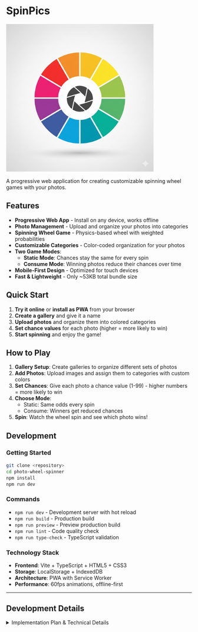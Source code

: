 # SpinPics

<img src="./spinpics-icon.png" alt="SpinPics Logo" width="400">

A progressive web application for creating customizable spinning wheel games with your photos.

## Features

- **Progressive Web App** - Install on any device, works offline
- **Photo Management** - Upload and organize your photos into categories
- **Spinning Wheel Game** - Physics-based wheel with weighted probabilities
- **Customizable Categories** - Color-coded organization for your photos
- **Two Game Modes**:
  - **Static Mode**: Chances stay the same for every spin
  - **Consume Mode**: Winning photos reduce their chances over time
- **Mobile-First Design** - Optimized for touch devices
- **Fast & Lightweight** - Only ~53KB total bundle size

## Quick Start

1. **Try it online** or **install as PWA** from your browser
2. **Create a gallery** and give it a name
3. **Upload photos** and organize them into colored categories
4. **Set chance values** for each photo (higher = more likely to win)
5. **Start spinning** and enjoy the game!

## How to Play

1. **Gallery Setup**: Create galleries to organize different sets of photos
2. **Add Photos**: Upload images and assign them to categories with custom colors
3. **Set Chances**: Give each photo a chance value (1-99) - higher numbers = more likely to win
4. **Choose Mode**: 
   - Static: Same odds every spin
   - Consume: Winners get reduced chances
5. **Spin**: Watch the wheel spin and see which photo wins!

## Development

### Getting Started
```bash
git clone <repository>
cd photo-wheel-spinner
npm install
npm run dev
```

### Commands
- `npm run dev` - Development server with hot reload
- `npm run build` - Production build
- `npm run preview` - Preview production build
- `npm run lint` - Code quality check
- `npm run type-check` - TypeScript validation

### Technology Stack
- **Frontend**: Vite + TypeScript + HTML5 + CSS3
- **Storage**: LocalStorage + IndexedDB
- **Architecture**: PWA with Service Worker
- **Performance**: 60fps animations, offline-first

---

## Development Details

<details>
<summary>Implementation Plan & Technical Details</summary>

### Phase 1: Core Infrastructure & Data Management ✅

#### 1.1 Project Setup ✅
- Vite + TypeScript PWA with modern tooling
- Complete HTML5 structure with responsive design
- PWA configuration with manifest and service worker

#### 1.2 Data Storage Layer ✅
- LocalStorage for gallery metadata
- IndexedDB for photo blob storage
- CRUD operations with error handling

#### 1.3 Core Data Models ✅
```javascript
Gallery {
  galleryId: string,
  name: string,
  spinMode: 'static' | 'consume',
  categories: Category[],
  photos: Photo[]
}

Category {
  categoryId: string,
  name: string,
  color: string (hex)
}

Photo {
  photoId: string,
  chance: number,
  categoryId: string
}
```

### Phase 2: Gallery Management System ✅
- Complete CRUD operations for galleries
- Category management with color picker
- Photo upload and organization
- Tabbed interface with responsive design

### Phase 3: Game Configuration & Core Logic ✅
- Weighted random algorithm implementation
- Static vs Consume mode configuration
- Session state management
- Interactive gameplay with result display

### Phase 4: Spinning Wheel UI & Animation ✅
- 60fps canvas-based wheel rendering
- Physics-based spinning animation
- Dynamic segment generation
- Authentic winner determination

### Phase 5: Final Polish & Optimization ✅
- Complete PWA implementation with offline support
- Performance optimization (~53KB bundle)
- Mobile UX improvements
- Professional branding and icon set

### Browser Compatibility
- Chrome, Firefox, Safari, Edge (latest versions)
- Desktop and mobile platforms
- Full offline functionality

### Version 1.1 Development Plan

#### Phase 6: Photo Lightbox Feature ✅ COMPLETED
- [x] 6.1 Add lightbox modal HTML structure and CSS styling
- [x] 6.2 Implement click handler for winning photos
- [x] 6.3 Create photo display with full-size view
- [x] 6.4 Add download functionality using blob URLs
- [x] 6.5 Implement close handlers (ESC key, outside click, close button)

#### Phase 7: Gallery Cover Photo Selection ✅ COMPLETED
- [x] 7.1 Update Gallery TypeScript interface with `coverPhotoId?` field
- [x] 7.2 Add cover photo selection UI in gallery settings tab
- [x] 7.3 Update gallery card display to show cover photos
- [x] 7.4 Implement auto-default to first photo logic
- [x] 7.5 Update storage operations to handle cover photo field

#### Technical Implementation Details

**Lightbox Modal Structure:**
```html
<!-- Photo Lightbox Modal -->
<div id="photo-lightbox-modal" class="modal lightbox-modal">
  <div class="lightbox-content">
    <button class="lightbox-close">&times;</button>
    <img id="lightbox-image" class="lightbox-photo" alt="Winning photo">
    <div class="lightbox-controls">
      <button id="download-photo-btn" class="btn btn-primary">Download</button>
    </div>
  </div>
</div>
```

**Gallery Interface Update:**
```typescript
interface Gallery {
  galleryId: string;
  name: string;
  spinMode: SpinMode;
  categories: Category[];
  photos: Photo[];
  coverPhotoId?: string; // New in v1.1
}
```

**Key Implementation Areas:**
- `src/types/index.ts` - Add coverPhotoId to Gallery interface
- `index.html` - Add lightbox modal structure
- `src/style.css` - Add lightbox and gallery cover styles
- `src/app.ts` - Add lightbox handlers and cover photo logic
- `src/lib/storage.ts` - Update gallery save/load for cover photos
